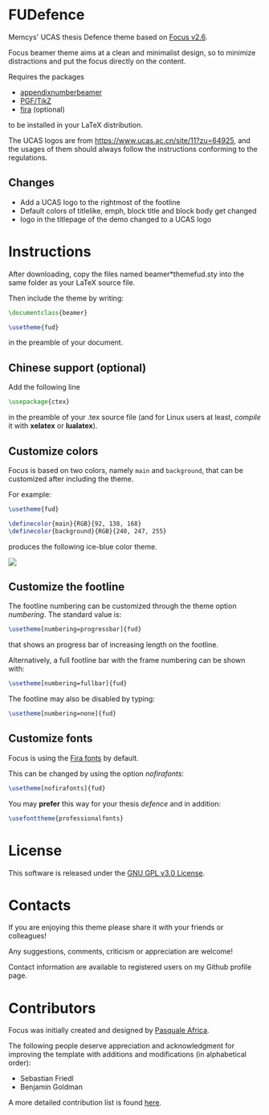 # FUDefence
Memcys' UCAS thesis Defence theme based on [Focus v2.6](https://github.com/elauksap/focus-beamertheme).

Focus beamer theme aims at a clean and minimalist design,
so to minimize distractions and put the focus directly on the content.

Requires the packages
- [appendixnumberbeamer](https://ctan.org/pkg/appendixnumberbeamer)
- [PGF/TikZ](https://ctan.org/pkg/pgf)
- [fira](https://ctan.org/pkg/fira) (optional)

to be installed in your LaTeX distribution.

The UCAS logos are from https://www.ucas.ac.cn/site/11?zu=64925, and the usages of them should always follow the instructions conforming to the regulations.

Changes
-------
- Add a UCAS logo to the rightmost of the footline
- Default colors of titlelike, emph, block title and block body get changed
- logo in the titlepage of the demo changed to a UCAS logo

Instructions
============
After downloading, copy the files named beamer*themefud.sty into the same folder as your LaTeX source file.

Then include the theme by writing:
```latex
\documentclass{beamer}

\usetheme{fud}
```
in the preamble of your document.

Chinese support (optional)
--------------------------
Add the following line
```latex
\usepackage{ctex}
```
in the preamble of your .tex source file (and for Linux users at least, *compile* it with **xelatex** or **lualatex**).

Customize colors
----------------
Focus is based on two colors, namely `main` and `background`, that can be customized after including the theme.

For example:
```latex
\usetheme{fud}

\definecolor{main}{RGB}{92, 138, 168}
\definecolor{background}{RGB}{240, 247, 255}
```
produces the following ice-blue color theme.

![](https://github.com/elauksap/focustheme/blob/master/demo-screenshots/demo-titlepage-color.jpg)

Customize the footline
----------------------
The footline numbering can be customized through the theme option _numbering_. The standard value is:
```latex
\usetheme[numbering=progressbar]{fud}
```
that shows an progress bar of increasing length on the footline.

Alternatively, a full footline bar with the frame numbering can be shown with:
```latex
\usetheme[numbering=fullbar]{fud}
```

The footline may also be disabled by typing:
```latex
\usetheme[numbering=none]{fud}
```

Customize fonts
---------------
Focus is using the [Fira fonts](https://bboxtype.com/typefaces/FiraSans/) by default.

This can be changed by using the option _nofirafonts_:
```latex
\usetheme[nofirafonts]{fud}
```
You may **prefer** this way for your thesis *defence* and in addition:
```latex
\usefonttheme{professionalfonts}
```

License
=======
This software is released under the [GNU GPL v3.0 License](https://www.gnu.org/licenses/gpl-3.0.en.html).

Contacts
========
If you are enjoying this theme please share it with your friends or colleagues!

Any suggestions, comments, criticism or appreciation are welcome!

Contact information are available to registered users on my Github profile page.

Contributors
============
Focus was initially created and designed by [Pasquale Africa](https://github.com/elauksap).

The following people deserve appreciation and acknowledgment for improving the template with
additions and modifications (in alphabetical order):

- Sebastian Friedl
- Benjamin Goldman

A more detailed contribution list is found [here](https://github.com/elauksap/focus-beamertheme/graphs/contributors).